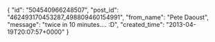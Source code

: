  {
   "id": "504540966248507",
   "post_id": "462493170453287_498809460154991",
   "from_name": "Pete Daoust",
   "message": "twice in 10 minutes.... :D",
   "created_time": "2013-04-19T20:07:57+0000"
 }
